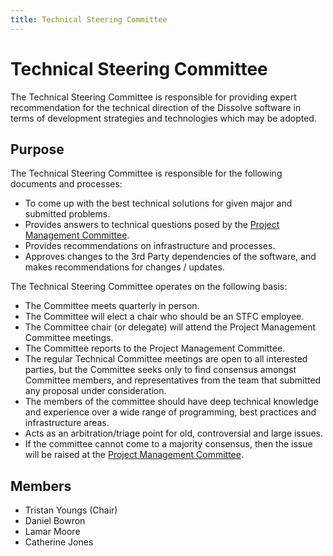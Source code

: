 ```yaml
---
title: Technical Steering Committee
---
```


Technical Steering Committee
============================

The Technical Steering Committee is responsible for providing expert recommendation for the technical direction of the Dissolve software in terms of development strategies and technologies which may be adopted.

Purpose
-------

The Technical Steering Committee is responsible for the following documents and processes:

 * To come up with the best technical solutions for given major and submitted problems.
 * Provides answers to technical questions posed by the [Project Management Committee](project.md).
 * Provides recommendations on infrastructure and processes.
 * Approves changes to the 3rd Party dependencies of the software, and makes recommendations for changes / updates.

The Technical Steering Committee operates on the following basis:

 * The Committee meets quarterly in person.
 * The Committee will elect a chair who should be an STFC employee.
 * The Committee chair (or delegate) will attend the Project Management Committee meetings.
 * The Committee reports to the Project Management Committee.
 * The regular Technical Committee meetings are open to all interested parties, but the Committee seeks only to find consensus amongst Committee members, and representatives from the team that submitted any proposal under consideration.
 * The members of the committee should have deep technical knowledge and experience over a wide range of programming, best practices and infrastructure areas.
 * Acts as an arbitration/triage point for old, controversial and large issues.
 * If the committee cannot come to a majority consensus, then the issue will be raised at the [Project Management Committee](project.md).

Members
-------

 - Tristan Youngs (Chair)
 - Daniel Bowron
 - Lamar Moore
 - Catherine Jones
